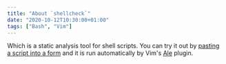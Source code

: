 ```yaml
---
title: "About `shellcheck`"
date: "2020-10-12T10:30:00+01:00"
tags: ["Bash", "Vim"]
---
```


Which is a static analysis tool for shell scripts. You can try it out by [pasting
a script into a form](https://www.shellcheck.net/#) and it is run automatically
by Vim's [Ale](https://github.com/dense-analysis/ale) plugin.

